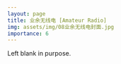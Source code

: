 ```yaml
---
layout: page
title: 业余无线电 [Amateur Radio]
img: assets/img/08业余无线电封面.jpg
importance: 6
---
```


Left blank in purpose.
